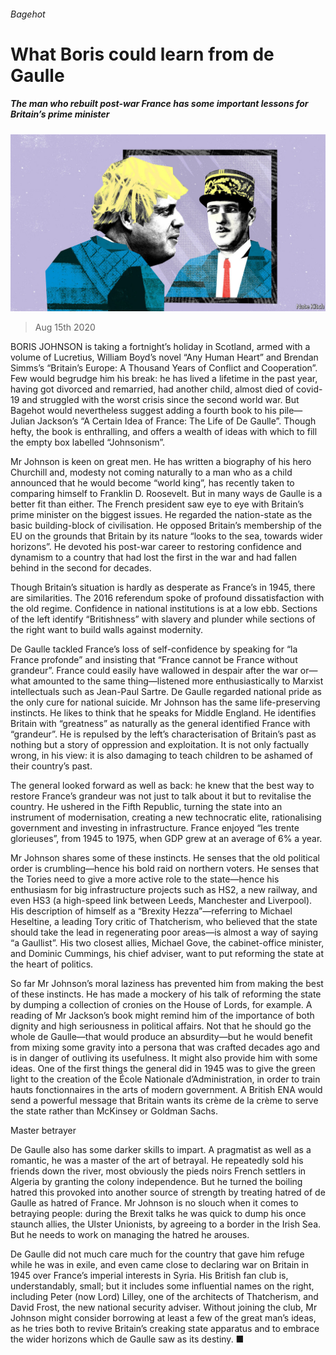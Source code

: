 ###### Bagehot

# What Boris could learn from de Gaulle 

##### The man who rebuilt post-war France has some important lessons for Britain’s prime minister 

![image](images/20200815_BRD000_0.jpg) 

> Aug 15th 2020 

BORIS JOHNSON is taking a fortnight’s holiday in Scotland, armed with a volume of Lucretius, William Boyd’s novel “Any Human Heart” and Brendan Simms’s “Britain’s Europe: A Thousand Years of Conflict and Cooperation”. Few would begrudge him his break: he has lived a lifetime in the past year, having got divorced and remarried, had another child, almost died of covid-19 and struggled with the worst crisis since the second world war. But Bagehot would nevertheless suggest adding a fourth book to his pile—Julian Jackson’s “A Certain Idea of France: The Life of De Gaulle”. Though hefty, the book is enthralling, and offers a wealth of ideas with which to fill the empty box labelled “Johnsonism”.

Mr Johnson is keen on great men. He has written a biography of his hero Churchill and, modesty not coming naturally to a man who as a child announced that he would become “world king”, has recently taken to comparing himself to Franklin D. Roosevelt. But in many ways de Gaulle is a better fit than either. The French president saw eye to eye with Britain’s prime minister on the biggest issues. He regarded the nation-state as the basic building-block of civilisation. He opposed Britain’s membership of the EU on the grounds that Britain by its nature “looks to the sea, towards wider horizons”. He devoted his post-war career to restoring confidence and dynamism to a country that had lost the first in the war and had fallen behind in the second for decades.


Though Britain’s situation is hardly as desperate as France’s in 1945, there are similarities. The 2016 referendum spoke of profound dissatisfaction with the old regime. Confidence in national institutions is at a low ebb. Sections of the left identify “Britishness” with slavery and plunder while sections of the right want to build walls against modernity.

De Gaulle tackled France’s loss of self-confidence by speaking for “la France profonde” and insisting that “France cannot be France without grandeur”. France could easily have wallowed in despair after the war or—what amounted to the same thing—listened more enthusiastically to Marxist intellectuals such as Jean-Paul Sartre. De Gaulle regarded national pride as the only cure for national suicide. Mr Johnson has the same life-preserving instincts. He likes to think that he speaks for Middle England. He identifies Britain with “greatness” as naturally as the general identified France with “grandeur”. He is repulsed by the left’s characterisation of Britain’s past as nothing but a story of oppression and exploitation. It is not only factually wrong, in his view: it is also damaging to teach children to be ashamed of their country’s past.

The general looked forward as well as back: he knew that the best way to restore France’s grandeur was not just to talk about it but to revitalise the country. He ushered in the Fifth Republic, turning the state into an instrument of modernisation, creating a new technocratic elite, rationalising government and investing in infrastructure. France enjoyed “les trente glorieuses”, from 1945 to 1975, when GDP grew at an average of 6% a year.

Mr Johnson shares some of these instincts. He senses that the old political order is crumbling—hence his bold raid on northern voters. He senses that the Tories need to give a more active role to the state—hence his enthusiasm for big infrastructure projects such as HS2, a new railway, and even HS3 (a high-speed link between Leeds, Manchester and Liverpool). His description of himself as a “Brexity Hezza”—referring to Michael Heseltine, a leading Tory critic of Thatcherism, who believed that the state should take the lead in regenerating poor areas—is almost a way of saying “a Gaullist”. His two closest allies, Michael Gove, the cabinet-office minister, and Dominic Cummings, his chief adviser, want to put reforming the state at the heart of politics.

So far Mr Johnson’s moral laziness has prevented him from making the best of these instincts. He has made a mockery of his talk of reforming the state by dumping a collection of cronies on the House of Lords, for example. A reading of Mr Jackson’s book might remind him of the importance of both dignity and high seriousness in political affairs. Not that he should go the whole de Gaulle—that would produce an absurdity—but he would benefit from mixing some gravity into a persona that was crafted decades ago and is in danger of outliving its usefulness. It might also provide him with some ideas. One of the first things the general did in 1945 was to give the green light to the creation of the École Nationale d’Administration, in order to train hauts fonctionnaires in the arts of modern government. A British ENA would send a powerful message that Britain wants its crème de la crème to serve the state rather than McKinsey or Goldman Sachs.

Master betrayer

De Gaulle also has some darker skills to impart. A pragmatist as well as a romantic, he was a master of the art of betrayal. He repeatedly sold his friends down the river, most obviously the pieds noirs French settlers in Algeria by granting the colony independence. But he turned the boiling hatred this provoked into another source of strength by treating hatred of de Gaulle as hatred of France. Mr Johnson is no slouch when it comes to betraying people: during the Brexit talks he was quick to dump his once staunch allies, the Ulster Unionists, by agreeing to a border in the Irish Sea. But he needs to work on managing the hatred he arouses.

De Gaulle did not much care much for the country that gave him refuge while he was in exile, and even came close to declaring war on Britain in 1945 over France’s imperial interests in Syria. His British fan club is, understandably, small; but it includes some influential names on the right, including Peter (now Lord) Lilley, one of the architects of Thatcherism, and David Frost, the new national security adviser. Without joining the club, Mr Johnson might consider borrowing at least a few of the great man’s ideas, as he tries both to revive Britain’s creaking state apparatus and to embrace the wider horizons which de Gaulle saw as its destiny. ■

